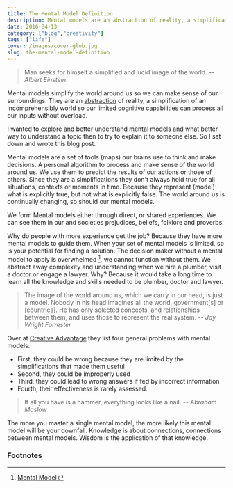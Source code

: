 ```yaml
---
title: The Mental Model Definition
description: Mental models are an abstraction of reality, a simplification of an incomprehensibly world.
date: 2016-04-13
category: ["blog","creativity"]
tags: ["life"]
cover: /images/cover-glob.jpg
slug: the-mental-model-definition
---
```

> Man seeks for himself a simplified and lucid image of the world.
> <cite> -- Albert Einstein</cite>

Mental models simplify the world around us so we can make sense of our surroundings. They are an [abstraction](https://en.wikipedia.org/wiki/Abstraction) of reality, a simplification of an incomprehensibly world so our limited cognitive capabilities can process all our inputs without overload.

I wanted to explore and better understand mental models and what better way to understand a topic then to try to explain it to someone else. So I sat down and wrote this blog post.

Mental models are a set of tools (maps) our brains use to think and make decisions. A personal algorithm to process and make sense of the world around us. We use them to predict the results of our actions or those of others. Since they are a simplifications they don't always hold true for all situations, contexts or moments in time. Because they represent (model) what is explicitly true, but not what is explicitly false. The world around us is continually changing, so should our mental models.

We form Mental models either through direct, or shared experiences. We can see them in our and societies prejudices, beliefs, folklore and proverbs.

Why do people with more experience get the job? Because they have more mental models to guide them. When your set of mental models is limited, so is your potential for finding a solution. The decision maker without a mental model to apply is overwhelmed [^creative-advatage], we cannot function without them. We abstract away complexity and understanding when we hire a plumber, visit a doctor or engage a lawyer. Why? Because it would take a long time to learn all the knowledge and skills needed to be plumber, doctor and lawyer.

> The image of the world around us, which we carry in our head, is just a model. Nobody in his head imagines all the world, government[s] or [countries]. He has only selected concepts, and relationships between them, and uses those to represent the real system.
> <cite> -- Jay Wright Forrester</cite>

Over at [Creative Advantage](http://www.createadvantage.com/glossary/mental-model) they list four general problems with mental models:

* First, they could be wrong because they are limited by the simplifications that made them useful
* Second, they could be improperly used
* Third, they could lead to wrong answers if fed by incorrect information
* Fourth, their effectiveness is rarely assessed.

> If all you have is a hammer, everything looks like a nail.
> <cite> -- Abraham Maslow</cite>

The more you master a single mental model, the more likely this mental model will be your downfall. Knowledge is about connections, connections between mental models. Wisdom is the application of that knowledge.

### Footnotes

[^creative-advatage]: [Mental Model](http://www.createadvantage.com/glossary/mental-model)
